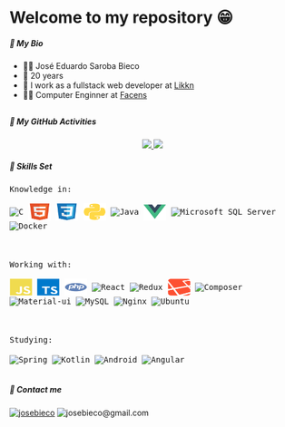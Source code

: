 # Welcome to my repository 😁

##### 📝 My Bio
- 🧑‍💻 José Eduardo Saroba Bieco
- 🎂 20 years
- 💼 I work as a fullstack web developer at <a style="cursor: pointer;" target="_blank" href="https://likkn.com/"> Likkn</a>
- 👨‍🎓 Computer Enginner at <a style="cursor: pointer;" target="_blank" href="https://facens.br">Facens</a>

<div>

##

##### 🤖 My GitHub Activities

<div style="display: inline_block;" align="center">
  <a target="_blank" href="https://github.com/JoseBieco">
  <img height="160em" src="https://github-readme-stats.vercel.app/api?username=JoseBieco&show_icons=true&theme=gotham&include_all_commits=true&count_private=true"/>
  <img height="160em" src="https://github-readme-stats.vercel.app/api/top-langs/?username=JoseBieco&layout=compact&langs_count=7&theme=gotham"/>
 </a>
</div>
  
##### 🧠 Skills Set 
 
<div style="display: inline_block;">
    <kbd align="center">
        <kbd>Knowledge in:</kbd>
        <br />
        <br />
        <img align="center" title="C" alt="C" height="30" width="40" src="https://cdn.jsdelivr.net/gh/devicons/devicon/icons/c/c-original.svg">
        <img align="center" title="HTML5" alt="HTML" height="30" width="40" src="https://raw.githubusercontent.com/devicons/devicon/master/icons/html5/html5-original.svg">
        <img align="center"  title="CSS3" alt="CSS" height="30" width="40" src="https://raw.githubusercontent.com/devicons/devicon/master/icons/css3/css3-original.svg">
        <img align="center" title="Python" alt="Python" height="30" width="40" src="https://raw.githubusercontent.com/devicons/devicon/master/icons/python/python-plain.svg">
        <img align="center" title="Java" alt="Java" height="30" width="40" src="https://cdn.jsdelivr.net/gh/devicons/devicon/icons/java/java-original.svg">
        <img align="center" title="VueJS" alt="VueJS" height="30" width="40" src="https://raw.githubusercontent.com/devicons/devicon/master/icons/vuejs/vuejs-original.svg">
        <img align="center" title="Microsoft SQL Server" alt="Microsoft SQL Server" height="30" width="40" src="https://cdn.jsdelivr.net/gh/devicons/devicon/icons/microsoftsqlserver/microsoftsqlserver-plain.svg">
        <img align="center" title="Docker" alt="Docker" height="30" width="40" src="https://cdn.jsdelivr.net/gh/devicons/devicon/icons/docker/docker-original.svg"> 
        <br />
        <br />
    </kbd>
    <br />
    <br />
    <kbd align="center">
        <kbd>Working with:</kbd>
        <br />
        <br />
        <img align="center"  title="Javascript" alt="Js" height="30" width="40" src="https://raw.githubusercontent.com/devicons/devicon/master/icons/javascript/javascript-plain.svg">
        <img align="center" title="TypeScript" alt="TypeScript" height="30" width="40" src="https://raw.githubusercontent.com/devicons/devicon/master/icons/typescript/typescript-plain.svg">
        <img align="center" title="PHP" alt="PHP" height="30" width="40" src="https://raw.githubusercontent.com/devicons/devicon/master/icons/php/php-plain.svg">
        <img align="center" title="React" alt="React" height="30" width="40" src="https://cdn.jsdelivr.net/gh/devicons/devicon/icons/react/react-original.svg" />
        <img align="center" title="Redux" alt="Redux" height="30" width="40" src="https://cdn.jsdelivr.net/gh/devicons/devicon/icons/redux/redux-original.svg" />
        <img align="center" title="Laravel" alt="Laravel" height="30" width="40" src="https://raw.githubusercontent.com/devicons/devicon/master/icons/laravel/laravel-plain.svg">
        <img align="center" title="Composer" alt="Composer" height="30" width="40" src="https://cdn.jsdelivr.net/gh/devicons/devicon/icons/composer/composer-original.svg">
        <img align="center" title="Material-ui" alt="Material-ui" height="30" width="40" src="https://cdn.jsdelivr.net/gh/devicons/devicon/icons/materialui/materialui-original.svg">
        <img align="center" title="MySQL" alt="MySQL" height="30" width="40" src="https://cdn.jsdelivr.net/gh/devicons/devicon/icons/mysql/mysql-original.svg">
        <img align="center" title="Nginx" alt="Nginx" height="30" width="40" src="https://cdn.jsdelivr.net/gh/devicons/devicon/icons/nginx/nginx-original.svg">
        <img align="center" title="Ubuntu" alt="Ubuntu" height="30" width="40" src="https://cdn.jsdelivr.net/gh/devicons/devicon/icons/ubuntu/ubuntu-plain.svg">
        <br />
        <br />
    </kbd> 
    <br />
    <br />
    <kbd align="center">
        <kbd>Studying:</kbd> 
        <br />
        <br />
        <img align="center" title="Spring" alt="Spring" height="30" width="40" src="https://cdn.jsdelivr.net/gh/devicons/devicon/icons/spring/spring-original.svg">
        <img align="center" title="Kotlin" alt="Kotlin" height="30" width="40" src="https://cdn.jsdelivr.net/gh/devicons/devicon/icons/kotlin/kotlin-original.svg">
        <img align="center" title="Android" alt="Android" height="30" width="40" src="https://cdn.jsdelivr.net/gh/devicons/devicon/icons/android/android-original.svg">
        <img align="center" title="Angular" alt="Angular" height="30" width="40" src="https://cdn.jsdelivr.net/gh/devicons/devicon/icons/angularjs/angularjs-original.svg">
    </kbd>
    <br />
    <br />
</div>

##### 💬 Contact me 
<div>
    <a href="https://www.linkedin.com/in/josebieco/" target="_blank"><img title="josebieco" alt="josebieco" src="https://img.shields.io/badge/-LinkedIn-%230077B5?style=for-the-badge&logo=linkedin&logoColor=white" target="_blank"></a>
    <a target="_blank"><img title="josebieco@gmail.com" alt="josebieco@gmail.com" src="https://img.shields.io/badge/-Gmail-%23333?style=for-the-badge&logo=gmail&logoColor=white"></a>
</div>
